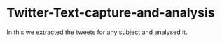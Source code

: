 # Twitter-Text-capture-and-analysis
In this we extracted the tweets for any subject and analysed it.
